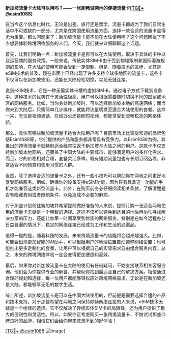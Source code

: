 **新加坡流量卡大陆可以用吗？——一张能畅游两地的便捷流量卡[[TG💪+ @esim1088](https://t.me/s/esim1088)]**

在当今这个信息化时代，无论是出差、旅行还是留学，流量卡都成为了我们日常生活中不可或缺的一部分。尤其是在跨国使用流量方面，选择一款合适的流量卡显得尤为重要。那么问题来了：新加坡流量卡能不能在大陆使用呢？这个问题困扰了不少想要体验跨境网络服务的人们。今天，我们就来详细聊聊这个话题。

首先，让我们明确一点：新加坡流量卡是否可以在大陆使用，取决于具体的卡种以及运营商的服务政策。一般来说，传统实体SIM卡由于受到物理限制和国际漫游规则的影响，在大陆的使用可能会受到一定限制。但是，随着技术的进步，尤其是eSIM技术的普及，现在市面上已经出现了许多支持全球多地区的流量卡，这些卡不仅可以在新加坡使用，还能在大陆轻松切换，实现无缝连接。

说到eSIM技术，它是一种无需实体卡槽的虚拟SIM卡，通过电子方式下载到设备中。这种技术的优势在于灵活性极高，用户可以根据需要随时切换不同的国家或地区的网络服务。比如，当你身处新加坡时，可以选择新加坡本地的高速网络；而当你来到大陆后，只需简单几步操作，就能将流量切换至适合大陆使用的套餐。这样一来，无论是视频通话、在线办公还是刷短视频，都能享受到流畅稳定的网络体验。

那么，具体有哪些新加坡流量卡适合大陆用户呢？目前市场上比较受欢迎的品牌包括Esim1088等，它们提供的产品和服务都非常具有竞争力。以Esim1088为例，其推出的跨境流量卡就特别适合经常往返于新加坡与大陆之间的用户。这款卡不仅支持新加坡本地网络，还覆盖了中国大陆的主要城市，能够满足用户的多样化需求。而且，它的价格相对合理，套餐灵活多样，既有短期流量包也有长期订阅选项，非常适合不同预算和使用习惯的人群。

当然，除了选择合适的流量卡之外，还有一些小技巧可以帮助你在两地之间更好地享受网络服务。例如，确保你的设备支持eSIM功能，因为只有具备这一功能的手机才能兼容这类新型流量卡。此外，在购买前务必仔细阅读相关条款，了解清楚是否有隐藏费用或者限制条件，以免造成不必要的麻烦。

对于那些计划前往新加坡并希望提前做好准备的人来说，提前订购一张适合两地使用的流量卡无疑是一个明智的选择。这样不仅可以避免到达目的地后再匆忙寻找解决方案的压力，还能让你第一时间享受到优质的网络服务。特别是在如今远程办公日益普遍的情况下，稳定的网络连接已经成为工作和生活的必需品。

值得一提的是，随着科技的发展，未来跨境流量卡的功能将会越来越强大。比如，可能会出现更加智能的AI助手，可以根据用户的地理位置自动调整网络设置；也可能推出更多定制化的套餐，让用户可以根据自己的实际需求自由组合服务内容。总之，未来的跨境网络体验一定会变得更加便捷和高效。

最后，如果你对新加坡流量卡在大陆的使用有任何疑问，不妨直接联系相关客服咨询。他们会为你提供专业的解答，并帮助你找到最适合自己的解决方案。相信通过合理的规划和选择，每一位用户都能够轻松应对跨境网络需求，无论是在新加坡还是大陆，都能畅享无阻的数字生活。

综上所述，新加坡流量卡是可以在中国大陆使用的，但前提是需要选择合适的产品和技术支持。对于那些希望在两地之间保持顺畅网络连接的人来说，eSIM技术无疑是一个绝佳的选择。它不仅解决了传统实体SIM卡的局限性，还为用户提供了极大的便利性和灵活性。所以，如果你正考虑购买一张跨境流量卡，不妨试试那些口碑良好的品牌，相信它们会给你带来意想不到的好体验！

[[TG💪+ @esim1088](https://t.me/s/esim1088) ![Image](https://i.postimg.cc/4NQfJmqS/Snipaste-2025-05-13-00-14-12.png)]